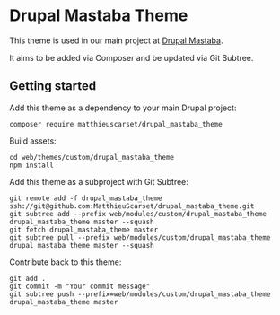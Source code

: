# Drupal Mastaba Theme

This theme is used in our main project at [Drupal Mastaba](https://github.com/MatthieuScarset/drupal-mastaba).

It aims to be added via Composer and be updated via Git Subtree.

## Getting started

Add this theme as a dependency to your main Drupal project:
```
composer require matthieuscarset/drupal_mastaba_theme
```

Build assets:
```
cd web/themes/custom/drupal_mastaba_theme
npm install
```

Add this theme as a subproject with Git Subtree:
```
git remote add -f drupal_mastaba_theme ssh://git@github.com:MatthieuScarset/drupal_mastaba_theme.git
git subtree add --prefix web/modules/custom/drupal_mastaba_theme drupal_mastaba_theme master --squash
git fetch drupal_mastaba_theme master
git subtree pull --prefix web/modules/custom/drupal_mastaba_theme drupal_mastaba_theme master --squash
```

Contribute back to this theme:
```
git add .
git commit -m "Your commit message"
git subtree push --prefix=web/modules/custom/drupal_mastaba_theme drupal_mastaba_theme master
```
